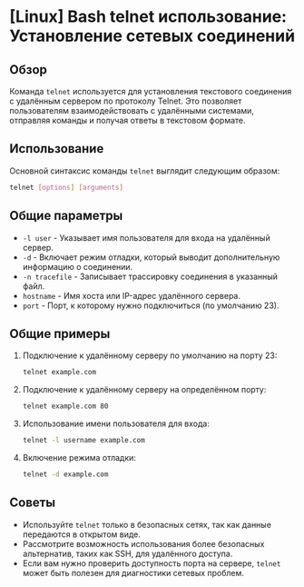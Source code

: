 # [Linux] Bash telnet использование: Установление сетевых соединений

## Обзор
Команда `telnet` используется для установления текстового соединения с удалённым сервером по протоколу Telnet. Это позволяет пользователям взаимодействовать с удалёнными системами, отправляя команды и получая ответы в текстовом формате.

## Использование
Основной синтаксис команды `telnet` выглядит следующим образом:

```bash
telnet [options] [arguments]
```

## Общие параметры
- `-l user` - Указывает имя пользователя для входа на удалённый сервер.
- `-d` - Включает режим отладки, который выводит дополнительную информацию о соединении.
- `-n tracefile` - Записывает трассировку соединения в указанный файл.
- `hostname` - Имя хоста или IP-адрес удалённого сервера.
- `port` - Порт, к которому нужно подключиться (по умолчанию 23).

## Общие примеры
1. Подключение к удалённому серверу по умолчанию на порту 23:

   ```bash
   telnet example.com
   ```

2. Подключение к удалённому серверу на определённом порту:

   ```bash
   telnet example.com 80
   ```

3. Использование имени пользователя для входа:

   ```bash
   telnet -l username example.com
   ```

4. Включение режима отладки:

   ```bash
   telnet -d example.com
   ```

## Советы
- Используйте `telnet` только в безопасных сетях, так как данные передаются в открытом виде.
- Рассмотрите возможность использования более безопасных альтернатив, таких как SSH, для удалённого доступа.
- Если вам нужно проверить доступность порта на сервере, `telnet` может быть полезен для диагностики сетевых проблем.
